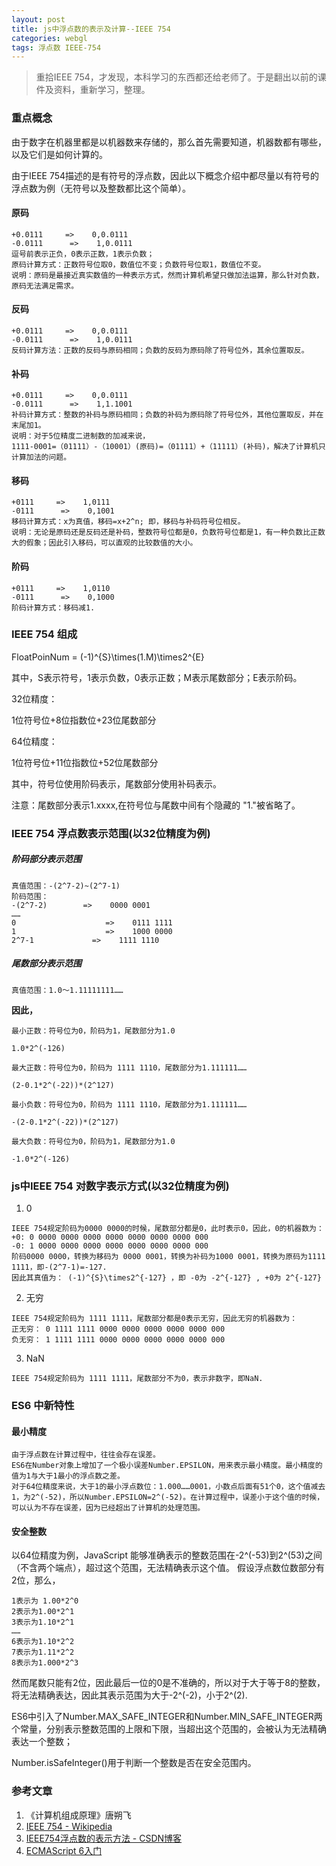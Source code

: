 ```yaml
---
layout: post
title: js中浮点数的表示及计算--IEEE 754
categories: webgl
tags: 浮点数 IEEE-754
---
```

> 重拾IEEE 754，才发现，本科学习的东西都还给老师了。于是翻出以前的课件及资料，重新学习，整理。

### 重点概念

由于数字在机器里都是以机器数来存储的，那么首先需要知道，机器数都有哪些，以及它们是如何计算的。

由于IEEE 754描述的是有符号的浮点数，因此以下概念介绍中都尽量以有符号的浮点数为例（无符号以及整数都比这个简单）。

#### 原码
```
+0.0111     =>    0,0.0111
-0.0111      =>    1,0.0111
逗号前表示正负，0表示正数，1表示负数；
原码计算方式：正数符号位取0，数值位不变；负数符号位取1，数值位不变。
说明：原码是最接近真实数值的一种表示方式，然而计算机希望只做加法运算，那么针对负数，原码无法满足需求。
```
#### 反码
```
+0.0111     =>    0,0.0111
-0.0111      =>    1,0.0111
反码计算方法：正数的反码与原码相同；负数的反码为原码除了符号位外，其余位置取反。
```

#### 补码
```
+0.0111     =>    0,0.0111
-0.0111      =>    1,1.1001
补码计算方式：整数的补码与原码相同；负数的补码为原码除了符号位外，其他位置取反，并在末尾加1。
说明：对于5位精度二进制数的加减来说，
1111-0001=（01111）-（10001）(原码)=（01111）+（11111）(补码)，解决了计算机只计算加法的问题。
```

#### 移码
```
+0111     =>    1,0111
-0111      =>    0,1001
移码计算方式：x为真值，移码=x+2^n; 即，移码与补码符号位相反。
说明：无论是原码还是反码还是补码，整数符号位都是0，负数符号位都是1，有一种负数比正数大的假象；因此引入移码，可以直观的比较数值的大小。
```

#### 阶码
```
+0111     =>    1,0110
-0111      =>    0,1000
阶码计算方式：移码减1.
```

### IEEE 754 组成

FloatPoinNum = (-1)^{S}\times(1.M)\times2^{E}

其中，S表示符号，1表示负数，0表示正数；M表示尾数部分；E表示阶码。

32位精度：

1位符号位+8位指数位+23位尾数部分

64位精度：

1位符号位+11位指数位+52位尾数部分

其中，符号位使用阶码表示，尾数部分使用补码表示。

注意：尾数部分表示1.xxxx,在符号位与尾数中间有个隐藏的 "1."被省略了。

### IEEE 754 浮点数表示范围(以32位精度为例)

##### 阶码部分表示范围

```
真值范围：-(2^7-2)~(2^7-1)
阶码范围：
-(2^7-2)        =>    0000 0001
……
0                    =>    0111 1111
1                    =>    1000 0000
2^7-1             =>    1111 1110
```

##### 尾数部分表示范围

```
真值范围：1.0～1.11111111……
```
**因此，**
```
最小正数：符号位为0，阶码为1，尾数部分为1.0

1.0*2^(-126)

最大正数：符号位为0，阶码为 1111 1110，尾数部分为1.111111……

(2-0.1*2^(-22))*(2^127)

最小负数：符号位为0，阶码为 1111 1110，尾数部分为1.111111……

-(2-0.1*2^(-22))*(2^127)

最大负数：符号位为0，阶码为1，尾数部分为1.0

-1.0*2^(-126)
```

### js中IEEE 754 对数字表示方式(以32位精度为例)
1. 0
```
IEEE 754规定阶码为0000 0000的时候，尾数部分都是0，此时表示0，因此，0的机器数为：
+0: 0 0000 0000 0000 0000 0000 0000 0000 000
-0: 1 0000 0000 0000 0000 0000 0000 0000 000
阶码0000 0000，转换为移码为 0000 0001，转换为补码为1000 0001，转换为原码为1111 1111，即-(2^7-1)=-127.
因此其真值为： (-1)^{S}\times2^{-127} ，即 -0为 -2^{-127} , +0为 2^{-127} 
```
2. 无穷
```
IEEE 754规定阶码为 1111 1111，尾数部分都是0表示无穷，因此无穷的机器数为：
正无穷： 0 1111 1111 0000 0000 0000 0000 0000 000
负无穷： 1 1111 1111 0000 0000 0000 0000 0000 000
```
3. NaN
```
IEEE 754规定阶码为 1111 1111，尾数部分不为0，表示非数字，即NaN.
```

### ES6 中新特性

#### 最小精度
```
由于浮点数在计算过程中，往往会存在误差。
ES6在Number对象上增加了一个极小误差Number.EPSILON，用来表示最小精度。最小精度的值为1与大于1最小的浮点数之差。
对于64位精度来说，大于1的最小浮点数位：1.000……0001，小数点后面有51个0，这个值减去1，为2^(-52)，所以Number.EPSILON=2^(-52)。在计算过程中，误差小于这个值的时候，可以认为不存在误差，因为已经超出了计算机的处理范围。
```

#### 安全整数

以64位精度为例，JavaScript 能够准确表示的整数范围在-2^(-53)到2^(53)之间（不含两个端点），超过这个范围，无法精确表示这个值。
假设浮点数位数部分有2位，那么，
	
```
1表示为 1.00*2^0
2表示为1.00*2^1
3表示为1.10*2^1
……
6表示为1.10*2^2
7表示为1.11*2^2
8表示为1.000*2^3
```
然而尾数只能有2位，因此最后一位的0是不准确的，所以对于大于等于8的整数，将无法精确表达，因此其表示范围为大于-2^(-2)，小于2^(2).

ES6中引入了Number.MAX_SAFE_INTEGER和Number.MIN_SAFE_INTEGER两个常量，分别表示整数范围的上限和下限，当超出这个范围的，会被认为无法精确表达一个整数；

Number.isSafeInteger()用于判断一个整数是否在安全范围内。

### 参考文章

1. 《计算机组成原理》唐朔飞
2. [IEEE 754 - Wikipedia](https://en.wikipedia.org/wiki/IEEE_754)
3. [IEEE754浮点数的表示方法 - CSDN博客](https://blog.csdn.net/k346k346/article/details/50487127)
4. [ECMAScript 6入门](http://es6.ruanyifeng.com/#docs/number)
